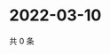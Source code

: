 # 2022-03-10

共 0 条

<!-- BEGIN WEIBO -->
<!-- 最后更新时间 Thu Mar 10 2022 10:44:29 GMT+0800 (China Standard Time) -->

<!-- END WEIBO -->
